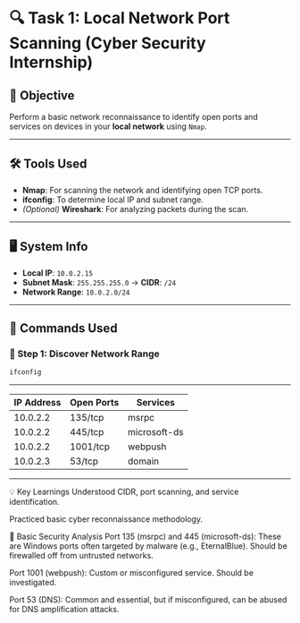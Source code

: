 # 🔍 Task 1: Local Network Port Scanning (Cyber Security Internship)

## 📝 Objective
Perform a basic network reconnaissance to identify open ports and services on devices in your **local network** using `Nmap`.

---

## 🛠 Tools Used
- **Nmap**: For scanning the network and identifying open TCP ports.
- **ifconfig**: To determine local IP and subnet range.
- *(Optional)* **Wireshark**: For analyzing packets during the scan.

---

## 🖥 System Info
- **Local IP**: `10.0.2.15`
- **Subnet Mask**: `255.255.255.0` → **CIDR**: `/24`
- **Network Range**: `10.0.2.0/24`

---

## 🚀 Commands Used

### 🔸 Step 1: Discover Network Range
```bash
ifconfig
```
-----------------------------------------------
| IP Address | Open Ports      | Services     |
| ---------- | --------------- | ------------ |
| 10.0.2.2   | 135/tcp         | msrpc        |
| 10.0.2.2   | 445/tcp         | microsoft-ds |
| 10.0.2.2   | 1001/tcp        | webpush      |
| 10.0.2.3   | 53/tcp          | domain       |
-----------------------------------------------

💡 Key Learnings
Understood CIDR, port scanning, and service identification.

Practiced basic cyber reconnaissance methodology.

🔐 Basic Security Analysis
Port 135 (msrpc) and 445 (microsoft-ds): These are Windows ports often targeted by malware (e.g., EternalBlue). Should be firewalled off from untrusted networks.

Port 1001 (webpush): Custom or misconfigured service. Should be investigated.

Port 53 (DNS): Common and essential, but if misconfigured, can be abused for DNS amplification attacks.

